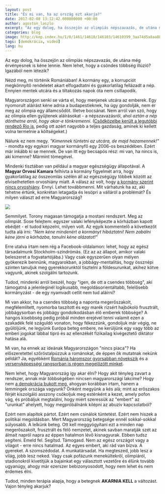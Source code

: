 ```yaml
---
layout: post
title: "És mi van, ha az ország ezt akarja?"
date: 2017-02-08 13:12:42.000000000 +00:00
author: agoston_laszlo
excerpt: "Az egy dolog, ha összejön az olimpiás népszavazás, de utána még érvényesnek is kéne lennie. Nem lehet, hogy a csöndes többség illúzió? Igazából nem létezik?"
categories: blog
image: http://kep.index.hu/1/0/1461/14610/146103/14610399_3aa74d5a8aa8b5f7d886091dc219162b_x.jpg
tags: [demokrácia, videó]
lang: hu
---
```


Az egy dolog, ha összejön az olimpiás népszavazás, de utána még érvényesnek is kéne lennie. Nem lehet, hogy a csöndes többség illúzió? Igazából nem létezik?

Nézd meg, mi történik Romániában! A kormány egy, a korrupciót megkönnyítő rendeletet akart elfogadtatni és gyakorlatilag fellázadt a nép. Ennyien mentek utcára és a tiltakozás napok óta nem csillapodik. 

<div class="fb-video" data-href="https://www.facebook.com/hu.euronews/videos/10154656001413110/"  
  data-allowfullscreen="true" data-width="500"></div>
  
Magyarországon senki se várta el, hogy menjenek utcára az emberek. Egy nyomorult aláírást kéne adnia a budapestieknek, ha úgy gondolják, nem ér meg az olimpia egy államcsődöt. Illetve bocsánat. Nem arról van szó, hogy az olimpia ellen gyűjtenek aláírásokat - a népszavazásról, ahol *aztán a nép dönthetne arról, hogy akar-e tönkremenni.* ([Csődközelbe került a legutóbbi rendező Rio is](http://24.hu/fn/gazdasag/2016/08/29/csodkozelbe-kerult-rio-az-olimpia-miatt/), pedig ott azért nagyobb a teljes gazdaság, aminek ki kellett volna termelnie a költségeket.)

Nálunk ez nem megy. *"Kimennek tüntetni az utcára, de majd hazamennek!"* - mondta egy egykori magyar kormányfő egy 2006-os beszédében. Ezért már inkább ki se mennek. De van itt egy becsapós rész: mi van, ha nincs is, aki kimenne? Mármint tömegével.

Mindenki tisztában van például a magyar egészségügy állapotával. A **Magyar Orvosi Kamara** felhívta a kormány figyelmét arra, hogy gyakorlatilag az összeomlás szélén áll az egészségügy többek között az elviselhetetlen orvoshiány miatt. A válasz az volt, hogy [a kormány szerint nincs orvoshiány](http://index.hu/belfold/2017/02/07/orvoshiany_surgossegi_betegellatas_orvosi_kamara_eger_istvan/). Ennyi. Lehet továbbmenni. Mit várhatunk ha az, aki tehetne értünk, konkrétan letagadja és lesöpri a válláról a problémát? És milyen választ ad erre Magyarország?

![](http://agostonlaszlo.hu/images/tamogatottsag.jpg.jpg)

Semmilyet. Torony magasan támogatja a mostani rendszert. Meg az olimpiát.
Sose felejtem: egyszer valaki lefényképezte a kórházban kapott ebédjét - el tudod képzelni, milyen volt. Az egyik kommentelő a következőt tudta alá írni: *"Nem kéne mindenért a kormányt hibáztatni! Nem zabálni kéne járni a kórházba, tanulni kéne alázatot!"*

Erre utalva írtam nem rég a Facebook-oldalamon: lehet, hogy az egész társadalmunk Stockholm-szindrómás. (Ez az az állapot, amikor valaki beleszeret a fogvatartójába.) Vagy csak egyszerűen olyan mélyen gyökerezik bennünk, magyarokban, a jobbágy-mentalitás, hogy össznépi szinten tanuljuk meg gyerekkorunktól tisztelni a földesurunkat, akihez kötve vagyunk, akinek szolgálni tartozunk. 

Tudod, mindenki arról beszél, hogy "igen, de ott a csendes többség", aki támogatná a jelenleginél logikusabb, megoldásorientáltabb, felelősebb kormányzást - de egy nyamvadt cetlit nem tud aláírni? 

Mi van akkor, ha a csendes többség a naponta megerőszakolt, megfélemlített, nyomorba taszított és egy marék rizsért hajbókoló frusztrált, jobbágysorban és jobbágy gondolkodásban élő emberek többsége? A hangos kisebbség pedig próbál minden erejével tenni valamit ezen a szakadék felé száguldó vonaton, hogy fékezzünk, gondoljuk már végig, ne gyűlöljünk, ne legyünk Európa beteg embere, ne kerüljünk egy vagy több az emberi jogokat lábbal tipró és az ellenzékét fizikailag kivégeztető diktátor hatása alá. 

Mi van, ha ennek az ideának Magyarországon "nincs piaca"? Ha előszeretettel szőröstalpúzzuk a románokat, de éppen ők mutatnak nekünk példát? Ja, egyébként [Románia háromszor gyorsabban növekszik](http://www.vg.hu/gazdasag/makrogazdasag/tobb-mint-haromszor-akkorat-nott-a-roman-gazdasag-mint-a-magyar-474018) és a [versenyképességi rangsorban is régen megelőzött minket](http://www.maszol.ro/index.php/gazdasag/53759-versenykepessegben-romania-megel-zi-magyarorszagot).

Nem lehet, hogy Magyarország így akar élni? Hogy akit tényleg zavart a rendszer, annak már többségében nincsen magyarországi lakcíme? Hogy nem [a demokrácia bukott meg](http://agostonlaszlo.hu/blog/a-demokracia-megbukott/), ahogyan korábban írtam, hanem a lemmingek országa vagyunk? Önként megyünk a kés alá; mint az erőszakos férjét kiszolgáló asszony csókoljuk meg esténként a kezet, amely pofon vág, és próbáljuk megtalálni, hogy miért szeressük az "embert" az "urunkat" ahelyett, hogy megpróbálnánk kilépni az abuzív kapcsolatból?

Ezért nem alapítok pártot. Ezért nem csinálok tüntetést. Ezért nem hiszek a politikai megoldásban. Mert Magyarország betegsége ennél sokkal-sokkal súlyosabb. A lelkünk beteg. Ott kell meggyógyítani ezt a minden nap megerőszakolt, frusztrált és félő nemzetet, akinek savban maratják szét az álmait napról napra az éppen hatalmon lévő kisnagyurak. Ebben tudsz segíteni. Emeld fel. Segítsd. Támogasd. Nem az egész országot vagy a világot - erre nincs hatalmad. Az egyes embert, aki rád van bízva. A gyereket. A szomszédodat. A munkatársadat. Ha megteszed, jobb lesz a világ, jobb lesz neked. Vagy csak pofázunk menekültekről, olimpiáról, stadionokról kivetítjük a bajainkat egy választott vezetőre és élünk tovább ugyanúgy, ahogy már ezerszer bebizonyosodott, hogy nem lehet és nem érdemes élni.

Tudod, minden terápia alapja, hogy a betegnek **AKARNIA KELL** a változást. Vajon tényleg akarjuk?

